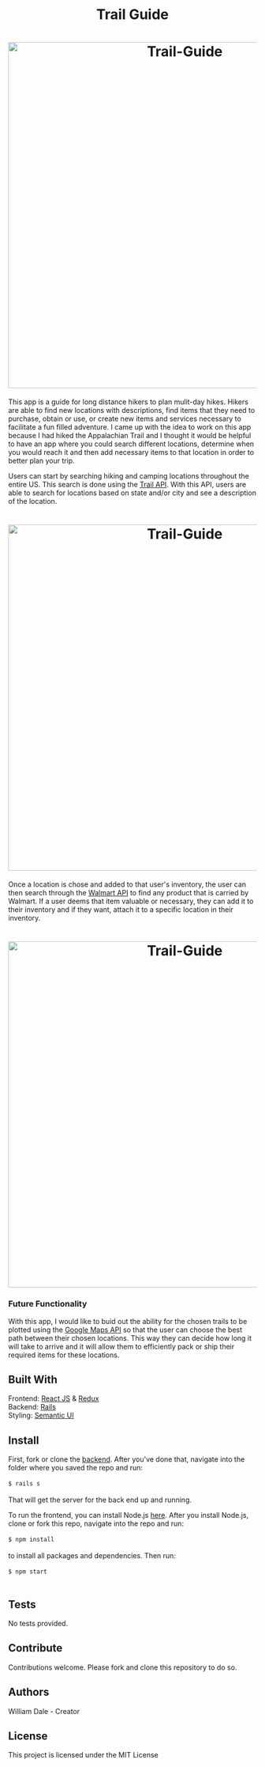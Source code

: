 <h1 align='center'>Trail Guide</h1>

<h1 align='center'>
  <img src='https://github.com/dalewb/trail_guide_front_end/blob/master/images/app_image.png' alt='Trail-Guide' width='700'>
</h1>

This app is a guide for long distance hikers to plan mulit-day hikes.  Hikers are able to find new locations with descriptions, find items that they need to purchase, obtain or use, or create new items and services necessary to facilitate a fun filled adventure.  I came up with the idea to work on this app because I had hiked the Appalachian Trail and I thought it would be helpful to have an app where you could search different locations, determine when you would reach it and then add necessary items to that location in order to better plan your trip.  

Users can start by searching hiking and camping locations throughout the entire US.  This search is done using the [Trail API](https://market.mashape.com/trailapi/trailapi).  With this API, users are able to search for locations based on state and/or city and see a description of the location. 

<h1 align='center'>
  <img src='https://github.com/dalewb/trail_guide_front_end/blob/master/images/trail_api.png' alt='Trail-Guide' width='700'>
</h1>

Once a location is chose and added to that user's inventory, the user can then search through the [Walmart API](https://developer.walmartlabs.com/) to find any product that is carried by Walmart.  If a user deems that item valuable or necessary, they can add it to their inventory and if they want, attach it to a specific location in their inventory.

<h1 align='center'>
  <img src='https://github.com/dalewb/trail_guide_front_end/blob/master/images/walmart_api.png' alt='Trail-Guide' width='700'>
</h1>

### Future Functionality

With this app, I would like to buid out the ability for the chosen trails to be plotted using the [Google Maps API](https://cloud.google.com/maps-platform/) so that the user can choose the best path between their chosen locations.  This way they can decide how long it will take to arrive and it will allow them to efficiently pack or ship their required items for these locations.

## Built With 

Frontend: [React JS](https://reactjs.org/) & [Redux](https://redux.js.org/basics/usagewithreact)<br/>
Backend: [Rails](https://rubyonrails.org/)<br/>
Styling: [Semantic UI](https://semantic-ui.com/)


## Install

First, fork or clone the [backend](https://github.com/dalewb/trail_guide_back_end).  After you've done that, navigate into the folder where you saved the repo and run:
<br/><br/>
```$ rails s```
<br/><br/>
That will get the server for the back end up and running.

To run the frontend, you can install Node.js [here](https://nodejs.org/en/).
After you install Node.js, clone or fork this repo, navigate into the repo and run:
<br/><br/>
```$ npm install```
<br/><br/>
to install all packages and dependencies.  Then run:
<br/><br/>
```$ npm start```
<br/><br/>

## Tests
No tests provided.


## Contribute
Contributions welcome. Please fork and clone this repository to do so.


## Authors 
William Dale - Creator


## License
This project is licensed under the MIT License

